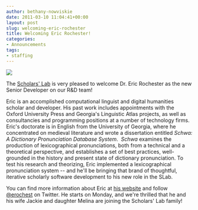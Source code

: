 ```yaml
---
author: bethany-nowviskie
date: 2011-03-10 11:04:41+00:00
layout: post
slug: welcoming-eric-rochester
title: Welcoming Eric Rochester!
categories:
- Announcements
tags:
- staffing
---
```


[![](http://static.scholarslab.org/wp-content/uploads/2011/03/DCP_1060-Medium-183x300.jpg)](http://www.scholarslab.org/announcements/welcoming-eric-rochester/attachment/dcp_1060-medium/)

The [Scholars' Lab](http://scholarslab.org) is very pleased to welcome Dr. Eric Rochester as the new Senior Developer on our R&D team!

Eric is an accomplished computational linguist and digital humanities scholar and developer. His past work includes appointments with the Oxford University Press and Georgia's Linguistic Atlas projects, as well as consultancies and programming positions at a number of technology firms. Eric's doctorate is in English from the University of Georgia, where he concentrated on medieval literature and wrote a dissertation entitled _Schwa: A Dictionary Pronunciation Database System_.  _Schwa_ examines the production of lexicographical pronunciations, both from a technical and a theoretical perspective, and establishes a set of best practices, well-grounded in the history and present state of dictionary pronunciation. To test his research and theorizing, Eric implemented a lexicographical pronunciation system -- and he'll be bringing that brand of thoughtful, iterative scholarly software development to his new role in the SLab.

You can find more information about Eric at [his website](http://www.ericrochester.com/) and follow [@erochest](http://twitter.com/erochest) on Twitter. He starts on Monday, and we're thrilled that he and his wife Jackie and daughter Melina are joining the Scholars' Lab family!
